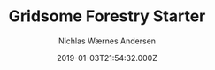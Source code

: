 ---
title: Gridsome Forestry Starter
github: https://github.com/itsnwa/gridsome-forestry-starter
demo: https://gridsome-forestry.netlify.app/
author: Nichlas Wærnes Andersen
ssg:
  - Gridsome
cms:
  - Forestry
date: 2019-01-03T21:54:32.000Z
description: Gridsome starter kit with Forestry (CMS)
draft: true
publish_date: '2019-01-03T21:54:32Z'
update_date: '2022-02-19T13:04:10Z'
github_star: 137
github_fork: 92
---